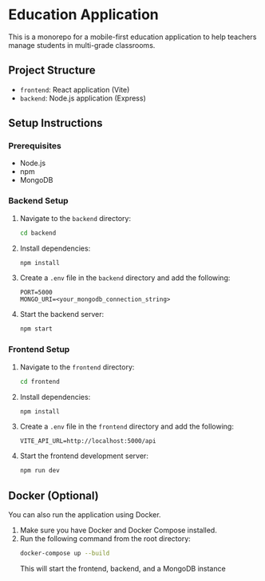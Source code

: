 # Education Application

This is a monorepo for a mobile-first education application to help teachers manage students in multi-grade classrooms.

## Project Structure

- `frontend`: React application (Vite)
- `backend`: Node.js application (Express)

## Setup Instructions

### Prerequisites

- Node.js
- npm
- MongoDB

### Backend Setup

1. Navigate to the `backend` directory:
   ```bash
   cd backend
   ```
2. Install dependencies:
   ```bash
   npm install
   ```
3. Create a `.env` file in the `backend` directory and add the following:
   ```
   PORT=5000
   MONGO_URI=<your_mongodb_connection_string>
   ```
4. Start the backend server:
   ```bash
   npm start
   ```

### Frontend Setup

1. Navigate to the `frontend` directory:
   ```bash
   cd frontend
   ```
2. Install dependencies:
   ```bash
   npm install
   ```
3. Create a `.env` file in the `frontend` directory and add the following:
   ```
   VITE_API_URL=http://localhost:5000/api
   ```
4. Start the frontend development server:
   ```bash
   npm run dev
   ```

## Docker (Optional)

You can also run the application using Docker.

1. Make sure you have Docker and Docker Compose installed.
2. Run the following command from the root directory:
   ```bash
   docker-compose up --build
   ```
   This will start the frontend, backend, and a MongoDB instance
